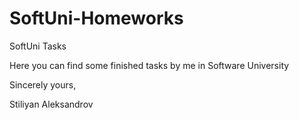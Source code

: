 # SoftUni-Homeworks
SoftUni Tasks

Here you can find some finished tasks by me in Software University

Sincerely yours,

Stiliyan Aleksandrov
